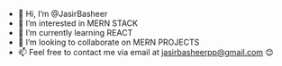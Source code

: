 - 👋 Hi, I’m @JasirBasheer
- 👀 I’m interested in MERN STACK 
- 🌱 I’m currently learning REACT
- 💞️ I’m looking to collaborate on MERN PROJECTS
- 📫 Feel free to contact me via email at jasirbasheerpp@gmail.com 😊

<!---
JasirBasheer/JasirBasheer is a ✨ special ✨ repository because its `README.md` (this file) appears on your GitHub profile.
You can click the Preview link to take a look at your changes.
--->
